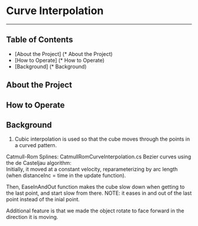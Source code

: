 # Curve Interpolation
-----
## Table of Contents
* [About the Project] (* About the Project)
* [How to Operate] (* How to Operate)
* [Background] (* Background)

## About the Project
## How to Operate
## Background
1. Cubic interpolation is used so that the cube moves through the points in a curved pattern.

Catmull-Rom Splines: CatmullRomCurveInterpolation.cs
Bezier curves using the de Casteljau algorithm:  
Initially, it moved at a constant velocity, reparameterizing by arc length (when distanceInc = time in the update function).

Then, EaseInAndOut function makes the cube slow down when getting to the last point, and start slow from there.
	NOTE: it eases in and out of the last point instead of the inial point.


Additional feature is that we made the object rotate to face forward in the direction it is moving.
